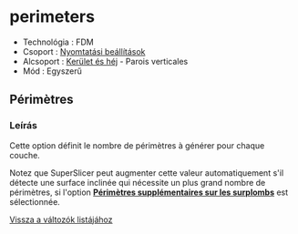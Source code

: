 # perimeters

* Technológia : FDM
* Csoport : [Nyomtatási beállítások](../../../konfig/print_settings)
* Alcsoport : [Kerület és héj](../../beallitasok/print_settings.md#périmètre-et-enveloppe)  - Parois verticales
* Mód : Egyszerű

## Périmètres

### Leírás

Cette option définit le nombre de périmètres à générer pour chaque couche.

Notez que SuperSlicer peut augmenter cette valeur automatiquement s'il détecte une surface inclinée qui nécessite un plus grand nombre de périmètres, si l'option [**Périmètres supplémentaires sur les surplombs**](extra_perimeters_overhangs.md) est sélectionnée.

[Vissza a változók listájához](../../variable_list)

